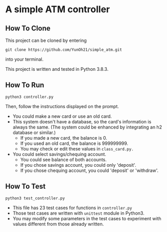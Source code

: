 # A simple ATM controller

## How To Clone
This project can be cloned by entering
```
git clone https://github.com/YunOh21/simple_atm.git
```
into your terminal.

This project is written and tested in Python 3.8.3.

## How To Run
```
python3 controller.py
```
Then, follow the instructions displayed on the prompt.

- You could make a new card or use an old card.
- This system doesn't have a database, so the card's information is always the same. (The system could be enhanced by integrating an h2 database or similar.)
  - If you made a new card, the balance is 0.
  - If you used an old card, the balance is 999999999.
  - You may check or edit these values in ```class_card.py.```
- You could select savings/chequing account.
  - You could see balance of both accounts.
  - If you chose savings account, you could only 'deposit'.
  - If you chose chequing account, you could 'deposit' or 'withdraw'.

## How To Test
```
python3 test_controller.py
```
- This file has 23 test cases for functions in ```controller.py```
- Those test cases are written with ```unittest``` module in Python3.
- You may modify some parameters in the test cases to experiment with values different from those already written.